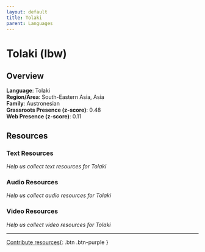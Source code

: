 ```yaml
---
layout: default
title: Tolaki
parent: Languages
---
```


# Tolaki (lbw)

## Overview

**Language**: Tolaki  
**Region/Area**: South-Eastern Asia, Asia  
**Family**: Austronesian  
**Grassroots Presence (z-score)**: 0.48  
**Web Presence (z-score)**: 0.11  

## Resources

### Text Resources
*Help us collect text resources for Tolaki*

### Audio Resources
*Help us collect audio resources for Tolaki*

### Video Resources
*Help us collect video resources for Tolaki*

---

[Contribute resources](https://forms.office.com/e/1SfLJx3u1r){: .btn .btn-purple }
